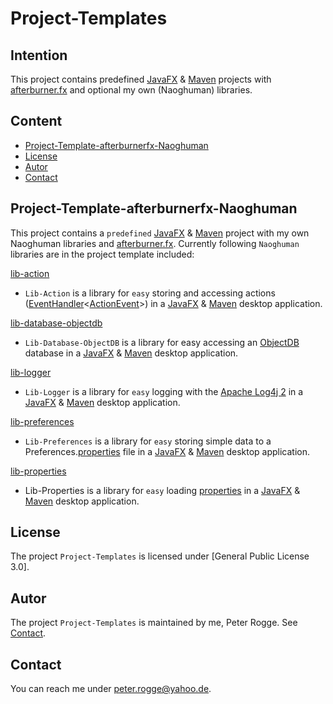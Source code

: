 Project-Templates
===



Intention
---
This project contains predefined [JavaFX] &amp; [Maven] projects with [afterburner.fx] and optional my own (Naoghuman) libraries.



Content
---
* [Project-Template-afterburnerfx-Naoghuman](#PrTeafNa)
* [License](#License)
* [Autor](#Autor)
* [Contact](#Contact)



Project-Template-afterburnerfx-Naoghuman<a name="PrTeafNa" />
---

This project contains a `predefined` [JavaFX] &amp; [Maven] project with my own Naoghuman libraries and [afterburner.fx].
Currently following `Naoghuman` libraries are in the project template included:

[lib-action]
* `Lib-Action` is a library for `easy` storing and accessing actions ([EventHandler]&lt;[ActionEvent]&gt;) in a [JavaFX] &amp; [Maven] desktop application.

[lib-database-objectdb]
* `Lib-Database-ObjectDB` is a library for easy accessing an [ObjectDB] database in a [JavaFX] &amp; [Maven] desktop application.

[lib-logger]
* `Lib-Logger` is a library for `easy` logging with the [Apache Log4j 2] in a [JavaFX] &amp; [Maven] desktop application.

[lib-preferences]
* `Lib-Preferences` is a library for `easy` storing simple data to a Preferences.[properties] file in a [JavaFX] &amp; [Maven] desktop application.

[lib-properties]
* Lib-Properties is a library for `easy` loading [properties] in a [JavaFX] &amp; [Maven] desktop application.



License<a name="License" />
---

The project `Project-Templates` is licensed under [General Public License 3.0].



Autor<a name="Autor" />
---

The project `Project-Templates` is maintained by me, Peter Rogge. See [Contact](#Contact).



Contact<a name="Contact" />
---

You can reach me under <peter.rogge@yahoo.de>.



[//]: # (Links)
[ActionEvent]:http://docs.oracle.com/javase/8/javafx/api/javafx/event/ActionEvent.html
[afterburner.fx]:https://github.com/AdamBien/afterburner.fx
[Apache Log4j 2]:https://logging.apache.org/log4j/2.0/index.html
[EventHandler]:http://docs.oracle.com/javase/8/javafx/api/javafx/event/EventHandler.html
[JavaFX]:http://docs.oracle.com/javase/8/javase-clienttechnologies.htm
[lib-action]:https://github.com/Naoghuman/lib-action.git
[lib-database-objectdb]:https://github.com/Naoghuman/lib-database-objectdb.git
[lib-logger]:https://github.com/Naoghuman/lib-logger.git
[lib-preferences]:https://github.com/Naoghuman/lib-preferences.git
[lib-properties]:https://github.com/Naoghuman/lib-properties.git
[Maven]:http://maven.apache.org/
[ObjectDB]:http://www.objectdb.com/
[properties]:http://en.wikipedia.org/wiki/.properties
